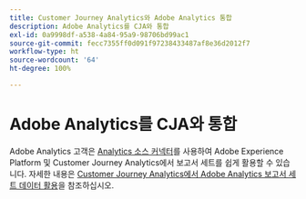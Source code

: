 ```yaml
---
title: Customer Journey Analytics와 Adobe Analytics 통합
description: Adobe Analytics를 CJA와 통합
exl-id: 0a9998df-a538-4a84-95a9-98706bd99ac1
source-git-commit: fecc7355ff0d091f97238433487af8e36d2012f7
workflow-type: ht
source-wordcount: '64'
ht-degree: 100%

---
```


# Adobe Analytics를 CJA와 통합

Adobe Analytics 고객은 [Analytics 소스 커넥터](https://experienceleague.adobe.com/docs/experience-platform/sources/connectors/adobe-applications/analytics.html?lang=ko)를 사용하여 Adobe Experience Platform 및 Customer Journey Analytics에서 보고서 세트를 쉽게 활용할 수 있습니다. 자세한 내용은 [Customer Journey Analytics에서 Adobe Analytics 보고서 세트 데이터 활용](/help/getting-started/aa-vs-cja/aa-data-in-cja.md)을 참조하십시오.
